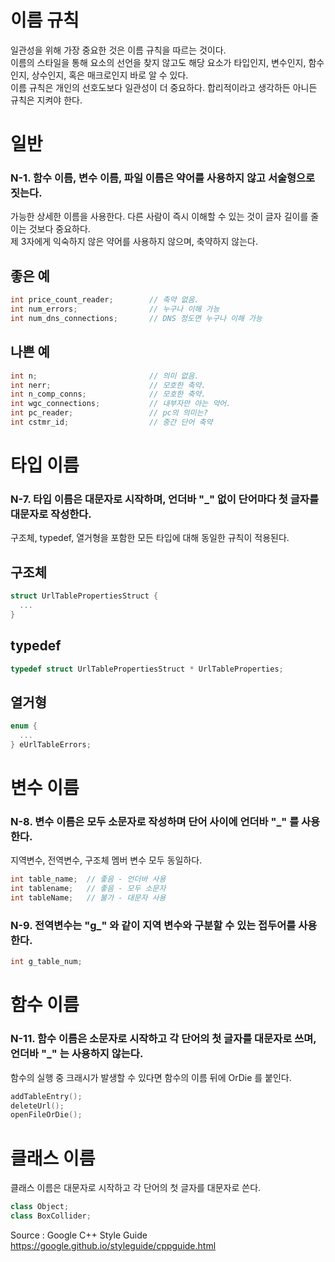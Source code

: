 # 이름 규칙

일관성을 위해 가장 중요한 것은 이름 규칙을 따르는 것이다.  
이름의 스타일을 통해 요소의 선언을 찾지 않고도 해당 요소가 타입인지, 변수인지, 함수인지, 상수인지, 혹은 매크로인지 바로 알 수 있다.  
이름 규칙은 개인의 선호도보다 일관성이 더 중요하다. 합리적이라고 생각하든 아니든 규칙은 지켜야 한다.
  
# 일반

### N-1. 함수 이름, 변수 이름, 파일 이름은 약어를 사용하지 않고 서술형으로 짓는다.  
가능한 상세한 이름을 사용한다. 다른 사람이 즉시 이해할 수 있는 것이 글자 길이를 줄이는 것보다 중요하다.  
제 3자에게 익숙하지 않은 약어를 사용하지 않으며, 축약하지 않는다.

## 좋은 예
```c
int price_count_reader;        // 축약 없음.
int num_errors;                // 누구나 이해 가능
int num_dns_connections;       // DNS 정도면 누구나 이해 가능
```
## 나쁜 예
```c
int n;                         // 의미 없음.
int nerr;                      // 모호한 축약.
int n_comp_conns;              // 모호한 축약.
int wgc_connections;           // 내부자만 아는 약어.
int pc_reader;                 // pc의 의미는?
int cstmr_id;                  // 중간 단어 축약
```
# 타입 이름

### N-7. 타입 이름은 대문자로 시작하며, 언더바 "_" 없이 단어마다 첫 글자를 대문자로 작성한다.  
구조체, typedef, 열거형을 포함한 모든 타입에 대해 동일한 규칙이 적용된다.  

## 구조체
```cpp
struct UrlTablePropertiesStruct { 
  ...
}
```
## typedef
```cpp
typedef struct UrlTablePropertiesStruct * UrlTableProperties;
```
## 열거형
```cpp
enum { 
  ...
} eUrlTableErrors;
```

# 변수 이름

### N-8. 변수 이름은 모두 소문자로 작성하며 단어 사이에 언더바 "_" 를 사용한다.  
지역변수, 전역변수, 구조체 멤버 변수 모두 동일하다.  

```c
int table_name;  // 좋음 - 언더바 사용
int tablename;   // 좋음 - 모두 소문자
int tableName;   // 불가 - 대문자 사용
```
### N-9. 전역변수는 "g_" 와 같이 지역 변수와 구분할 수 있는 접두어를 사용한다.  
```c
int g_table_num; 
```
# 함수 이름

### N-11. 함수 이름은 소문자로 시작하고 각 단어의 첫 글자를 대문자로 쓰며, 언더바 "_" 는 사용하지 않는다.  
함수의 실행 중 크래시가 발생할 수 있다면 함수의 이름 뒤에 OrDie 를 붙인다.  
```cpp
addTableEntry();
deleteUrl();
openFileOrDie();
```

# 클래스 이름

클래스 이름은 대문자로 시작하고 각 단어의 첫 글자를 대문자로 쓴다.  
```cpp
class Object;
class BoxCollider;
```


Source : Google C++ Style Guide  
https://google.github.io/styleguide/cppguide.html
